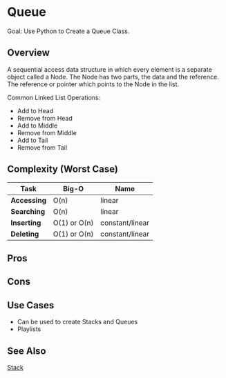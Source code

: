 # Queue

Goal: Use Python to Create a Queue Class. 

## Overview

A sequential access data structure in which every element is a separate object called a Node. The Node has two parts, the data and the reference. The reference or pointer which points to the Node in the list. 

Common Linked List Operations: 

- Add to Head
- Remove from Head
- Add to Middle
- Remove from Middle
- Add to Tail
- Remove from Tail

## Complexity (Worst Case)

Task  | Big-O | Name |
------| ----- | ----- |
**Accessing** | O(n) | linear | 
**Searching** | O(n) | linear |  
**Inserting** | O(1) or O(n) | constant/linear |
**Deleting**  | O(1) or O(n) | constant/linear |

## Pros 

## Cons

## Use Cases
- Can be used to create Stacks and Queues
- Playlists

## See Also

[Stack](https://en.wikipedia.org/wiki/Linked_list)

